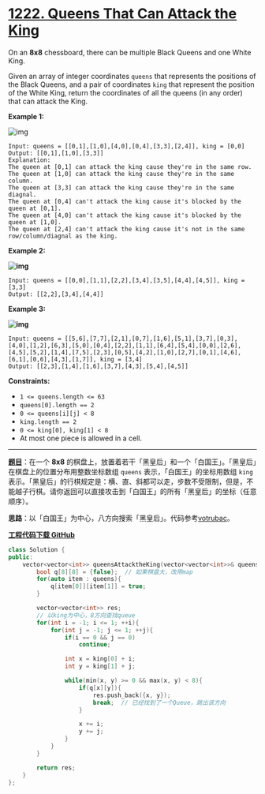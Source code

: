 # [1222. Queens That Can Attack the King](https://leetcode.com/problems/queens-that-can-attack-the-king/)

On an **8x8** chessboard, there can be multiple Black Queens and one White King.

Given an array of integer coordinates `queens` that represents the positions of the Black Queens, and a pair of coordinates `king` that represent the position of the White King, return the coordinates of all the queens (in any order) that can attack the King.



**Example 1:**

![img](https://assets.leetcode.com/uploads/2019/10/01/untitled-diagram.jpg)

```
Input: queens = [[0,1],[1,0],[4,0],[0,4],[3,3],[2,4]], king = [0,0]
Output: [[0,1],[1,0],[3,3]]
Explanation:
The queen at [0,1] can attack the king cause they're in the same row.
The queen at [1,0] can attack the king cause they're in the same column.
The queen at [3,3] can attack the king cause they're in the same diagnal.
The queen at [0,4] can't attack the king cause it's blocked by the queen at [0,1].
The queen at [4,0] can't attack the king cause it's blocked by the queen at [1,0].
The queen at [2,4] can't attack the king cause it's not in the same row/column/diagnal as the king.
```

**Example 2:**

**![img](https://assets.leetcode.com/uploads/2019/10/01/untitled-diagram-1.jpg)**

```
Input: queens = [[0,0],[1,1],[2,2],[3,4],[3,5],[4,4],[4,5]], king = [3,3]
Output: [[2,2],[3,4],[4,4]]
```

**Example 3:**

**![img](https://assets.leetcode.com/uploads/2019/10/01/untitled-diagram-2.jpg)**

```
Input: queens = [[5,6],[7,7],[2,1],[0,7],[1,6],[5,1],[3,7],[0,3],[4,0],[1,2],[6,3],[5,0],[0,4],[2,2],[1,1],[6,4],[5,4],[0,0],[2,6],[4,5],[5,2],[1,4],[7,5],[2,3],[0,5],[4,2],[1,0],[2,7],[0,1],[4,6],[6,1],[0,6],[4,3],[1,7]], king = [3,4]
Output: [[2,3],[1,4],[1,6],[3,7],[4,3],[5,4],[4,5]]
```



**Constraints:**

- `1 <= queens.length <= 63`
- `queens[0].length == 2`
- `0 <= queens[i][j] < 8`
- `king.length == 2`
- `0 <= king[0], king[1] < 8`
- At most one piece is allowed in a cell.

-----

**[题目](https://leetcode-cn.com/problems/queens-that-can-attack-the-king/)**：在一个 **8x8** 的棋盘上，放置着若干「黑皇后」和一个「白国王」。「黑皇后」在棋盘上的位置分布用整数坐标数组 `queens` 表示，「白国王」的坐标用数组 `king` 表示。「黑皇后」的行棋规定是：横、直、斜都可以走，步数不受限制，但是，不能越子行棋。请你返回可以直接攻击到「白国王」的所有「黑皇后」的坐标（任意顺序）。

**思路**：以「白国王」为中心，八方向搜索「黑皇后」。代码参考[votrubac](https://leetcode.com/problems/queens-that-can-attack-the-king/discuss/403755/C++-Tracing)。

[**工程代码下载 GitHub**](https://github.com/shenkh/leetcode)

```cpp
class Solution {
public:
    vector<vector<int>> queensAttacktheKing(vector<vector<int>>& queens, vector<int>& king) {
        bool q[8][8] = {false};  // 如果棋盘大，改用map
        for(auto item : queens){
            q[item[0]][item[1]] = true;
        }

        vector<vector<int>> res;
        // 以king为中心，8方向查找queue
        for(int i = -1; i <= 1; ++i){
            for(int j = -1; j <= 1; ++j){
                if(i == 0 && j == 0)
                    continue;

                int x = king[0] + i;
                int y = king[1] + j;

                while(min(x, y) >= 0 && max(x, y) < 8){
                    if(q[x][y]){
                        res.push_back({x, y});
                        break;  // 已经找到了一个Queue，跳出该方向
                    }

                    x += i;
                    y += j;
                }
            }
        }

        return res;
    }
};
```
